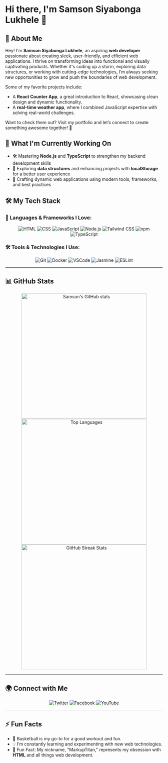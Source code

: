 # Hi there, I'm Samson Siyabonga Lukhele 👋

## 🚀 About Me

Hey! I'm **Samson Siyabonga Lukhele**, an aspiring **web developer** passionate about creating sleek, user-friendly, and efficient web applications. I thrive on transforming ideas into functional and visually captivating products. Whether it's coding up a storm, exploring data structures, or working with cutting-edge technologies, I’m always seeking new opportunities to grow and push the boundaries of web development.

Some of my favorite projects include:

- A **React Counter App**, a great introduction to React, showcasing clean design and dynamic functionality.
- A **real-time weather app**, where I combined JavaScript expertise with solving real-world challenges.

Want to check them out? Visit my portfolio and let’s connect to create something awesome together! 🌟

## 🔭 What I'm Currently Working On

- 🛠 Mastering **Node.js** and **TypeScript** to strengthen my backend development skills
- 🎯 Exploring **data structures** and enhancing projects with **localStorage** for a better user experience
- 🚧 Crafting dynamic web applications using modern tools, frameworks, and best practices

## 🛠 My Tech Stack

### 🔧 Languages & Frameworks I Love:

<p align="center">
    <img src="https://img.shields.io/badge/HTML5-%23E34F26.svg?style=for-the-badge&logo=html5&logoColor=white" alt="HTML">
    <img src="https://img.shields.io/badge/CSS3-%231572B6.svg?style=for-the-badge&logo=css3&logoColor=white" alt="CSS">
    <img src="https://img.shields.io/badge/JavaScript-%23F7DF1E.svg?style=for-the-badge&logo=javascript&logoColor=black" alt="JavaScript">
    <img src="https://img.shields.io/badge/Node.js-%23339933.svg?style=for-the-badge&logo=nodedotjs&logoColor=white" alt="Node.js">
    <img src="https://img.shields.io/badge/Tailwind_CSS-grey?style=for-the-badge&logo=tailwind-css&logoColor=38B2AC" alt="Tailwind CSS">
    <img src="https://img.shields.io/badge/npm-%23CB3837.svg?style=for-the-badge&logo=npm&logoColor=white" alt="npm">
    <img src="https://img.shields.io/badge/TypeScript-%232F74C0.svg?style=for-the-badge&logo=typescript&logoColor=white" alt="TypeScript">
</p>

### 🛠 Tools & Technologies I Use:

<p align="center">
    <img src="https://img.shields.io/badge/Git-%23F05032.svg?style=for-the-badge&logo=git&logoColor=white" alt="Git">
    <img src="https://img.shields.io/badge/Docker-%232496ED.svg?style=for-the-badge&logo=docker&logoColor=white" alt="Docker">
    <img src="https://img.shields.io/badge/VSCode-%23007ACC.svg?style=for-the-badge&logo=visual-studio-code&logoColor=white" alt="VSCode">
    <img src="https://img.shields.io/badge/Jasmine-%238A4182.svg?style=for-the-badge&logo=jasmine&logoColor=white" alt="Jasmine">
    <img src="https://img.shields.io/badge/ESLint-%234B32C3.svg?style=for-the-badge&logo=eslint&logoColor=white" alt="ESLint">
</p>

---

## 📊 GitHub Stats

<p align="center">
    <img src="https://github-readme-stats.vercel.app/api?username=markuptitan&show_icons=true&theme=dark&hide_border=true&card_width=500" alt="Samson's GitHub stats" width="400">
    <br>
    <img src="https://github-readme-stats.vercel.app/api/top-langs/?username=markuptitan&layout=compact&theme=dark&hide_border=true&card_width=500" alt="Top Languages" width="400">
    <br>
    <img src="https://github-readme-streak-stats.herokuapp.com/?user=markuptitan&theme=dark&hide_border=true&card_width=500" alt="GitHub Streak Stats" width="400">
</p>

---

## 🌍 Connect with Me

<p align="center">
    <a href="https://twitter.com/markuptitan"><img src="https://img.shields.io/badge/Twitter-%231DA1F2.svg?style=for-the-badge&logo=twitter&logoColor=white" alt="Twitter"></a>
    <a href="https://facebook.com/markuptitan"><img src="https://img.shields.io/badge/Facebook-%231877F2.svg?style=for-the-badge&logo=facebook&logoColor=white" alt="Facebook"></a>
    <a href="https://www.youtube.com/@markuptitan"><img src="https://img.shields.io/badge/YouTube-%23FF0000.svg?style=for-the-badge&logo=youtube&logoColor=white" alt="YouTube"></a>
</p>

---

## ⚡ Fun Facts

- 🏀 Basketball is my go-to for a good workout and fun.
- 💡 I’m constantly learning and experimenting with new web technologies.
- 🎯 Fun Fact: My nickname, "MarkupTitan," represents my obsession with **HTML** and all things web development.
